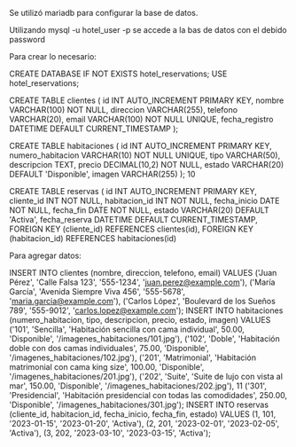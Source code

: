 Se utilizó mariadb para configurar la base de datos.

Utilizando mysql -u hotel_user -p se accede a la bas de datos con el debido password

Para crear lo necesario:

CREATE DATABASE IF NOT EXISTS hotel_reservations;
USE hotel_reservations;

CREATE TABLE clientes (
id INT AUTO_INCREMENT PRIMARY KEY,
nombre VARCHAR(100) NOT NULL,
direccion VARCHAR(255),
telefono VARCHAR(20),
email VARCHAR(100) NOT NULL UNIQUE,
fecha_registro DATETIME DEFAULT CURRENT_TIMESTAMP
);

CREATE TABLE habitaciones (
id INT AUTO_INCREMENT PRIMARY KEY,
numero_habitacion VARCHAR(10) NOT NULL UNIQUE,
tipo VARCHAR(50),
descripcion TEXT,
precio DECIMAL(10,2) NOT NULL,
estado VARCHAR(20) DEFAULT 'Disponible',
imagen VARCHAR(255)
);
10

CREATE TABLE reservas (
id INT AUTO_INCREMENT PRIMARY KEY,
cliente_id INT NOT NULL,
habitacion_id INT NOT NULL,
fecha_inicio DATE NOT NULL,
fecha_fin DATE NOT NULL,
estado VARCHAR(20) DEFAULT 'Activa',
fecha_reserva DATETIME DEFAULT CURRENT_TIMESTAMP,
FOREIGN KEY (cliente_id) REFERENCES clientes(id),
FOREIGN KEY (habitacion_id) REFERENCES habitaciones(id)

Para agregar datos:

INSERT INTO clientes (nombre, direccion, telefono, email)
VALUES
('Juan Pérez', 'Calle Falsa 123', '555-1234',
'juan.perez@example.com'),
('María García', 'Avenida Siempre Viva 456', '555-5678',
'maria.garcia@example.com'),
('Carlos López', 'Boulevard de los Sueños 789', '555-9012',
'carlos.lopez@example.com');
INSERT INTO habitaciones (numero_habitacion, tipo, descripcion,
precio, estado, imagen)
VALUES
('101', 'Sencilla', 'Habitación sencilla con cama individual',
50.00, 'Disponible', '/imagenes_habitaciones/101.jpg'),
('102', 'Doble', 'Habitación doble con dos camas individuales',
75.00, 'Disponible', '/imagenes_habitaciones/102.jpg'),
('201', 'Matrimonial', 'Habitación matrimonial con cama king
size', 100.00, 'Disponible', '/imagenes_habitaciones/201.jpg'),
('202', 'Suite', 'Suite de lujo con vista al mar', 150.00,
'Disponible', '/imagenes_habitaciones/202.jpg'),
11
('301', 'Presidencial', 'Habitación presidencial con todas las
comodidades', 250.00, 'Disponible',
'/imagenes_habitaciones/301.jpg');
INSERT INTO reservas (cliente_id, habitacion_id, fecha_inicio,
fecha_fin, estado)
VALUES
(1, 101, '2023-01-15', '2023-01-20', 'Activa'),
(2, 201, '2023-02-01', '2023-02-05', 'Activa'),
(3, 202, '2023-03-10', '2023-03-15', 'Activa');